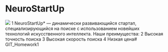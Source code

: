 # NeuroStartUp
![](https://netology-code.github.io/git-homeworks/introduction/assets/logo.png)
1 NeuroStartUp* — динамически развивающийся стартап, специализирующийся на поиске с использованием новейших технологий искусственного интеллекта.
Наши преимущества:
2 Высокая точность поиска
3 Высокая скорость поиска
4 Низкая цена# GIT_Homework1
